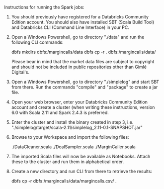 Instructions for running the Spark jobs:

1. You should previously have registered for a Databricks Community Edition
   account. You should also have installed SBT (Scala Build Tool) and Databricks
   CLI (Command Line Interface) in your PC.

2. Open a Windows Powershell, go to directory "./data" and run the following CLI
   commands:

   dbfs mkdirs dbfs:/margincalls/data
   dbfs cp -r . dbfs:/margincalls/data/

   Please bear in mind that the market data files are subject to copyright and
   should not be included in public repositories other than Gimlé Digital's.

3. Open a Windows Powershell, go to directory "./simplelog" and start SBT from
   there. Run the commands "compile" and "package" to create a jar file.

4. Open your web browser, enter your Databricks Community Edition account and
   create a cluster (when writing these instructions, version 6.0 with Scala
   2.11 and Spark 2.4.3 is preferred.

5. Enter the cluster and install the binary created in step 3, i.e.
   "./simplelog/target/scala-2.11/simplelog_2.11-0.1-SNAPSHOT.jar"

6. Browse to your Workspace and import the following files:

   ./DataCleaner.scala
   ./DealSampler.scala
   ./MarginCaller.scala

7. The imported Scala files will now be available as Notebooks. Attach these to
   the cluster and run them in alphabetical order.

8. Create a new directory and run CLI from there to retrieve the results:

   dbfs cp -r dbfs:/margincalls/data/margincalls.csv/ .
